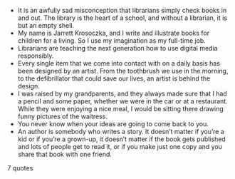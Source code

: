  - It is an awfully sad misconception that librarians simply check books in and out. The library is the heart of a school, and without a librarian, it is but an empty shell.
 - My name is Jarrett Krosoczka, and I write and illustrate books for children for a living. So I use my imagination as my full-time job.
 - Librarians are teaching the next generation how to use digital media responsibly.
 - Every single item that we come into contact with on a daily basis has been designed by an artist. From the toothbrush we use in the morning, to the defibrillator that could save our lives, an artist is behind the design.
 - I was raised by my grandparents, and they always made sure that I had a pencil and some paper, whether we were in the car or at a restaurant. While they were enjoying a nice meal, I would be sitting there drawing funny pictures of the waitress.
 - You never know when your ideas are going to come back to you.
 - An author is somebody who writes a story. It doesn’t matter if you’re a kid or if you’re a grown-up, it doesn’t matter if the book gets published and lots of people get to read it, or if you make just one copy and you share that book with one friend.

7 quotes